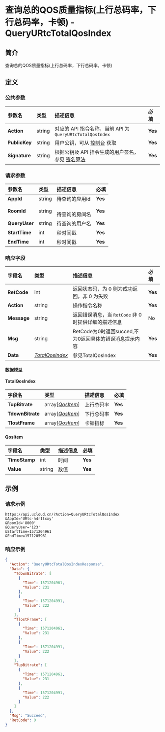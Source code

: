 # 查询总的QOS质量指标(上行总码率，下行总码率，卡顿) - QueryURtcTotalQosIndex

## 简介

查询总的QOS质量指标(上行总码率，下行总码率，卡顿)









## 定义

### 公共参数

| 参数名 | 类型 | 描述信息 | 必填 |
|:---|:---|:---|:---|
| **Action**     | string  | 对应的 API 指令名称，当前 API 为 `QueryURtcTotalQosIndex`                        | **Yes** |
| **PublicKey**  | string  | 用户公钥，可从 [控制台](https://console.ucloud.cn/uapi/apikey) 获取                                             | **Yes** |
| **Signature**  | string  | 根据公钥及 API 指令生成的用户签名，参见 [签名算法](api/summary/signature.md)  | **Yes** |

### 请求参数

| 参数名 | 类型 | 描述信息 | 必填 |
|:---|:---|:---|:---|
| **AppId** | string | 待查询的应用id |**Yes**|
| **RoomId** | string | 	<br />待查询的房间名 |**Yes**|
| **QueryUser** | string | 待查询的用户名 |**Yes**|
| **StartTime** | int | 秒时间戳 |**Yes**|
| **EndTime** | int | 秒时间戳 |**Yes**|

### 响应字段

| 字段名 | 类型 | 描述信息 | 必填 |
|:---|:---|:---|:---|
| **RetCode** | int | 返回状态码，为 0 则为成功返回，非 0 为失败 |**Yes**|
| **Action** | string | 操作指令名称 |**Yes**|
| **Message** | string | 返回错误消息，当 `RetCode` 非 0 时提供详细的描述信息 |No|
| **Msg** | string | RetCode为0时返回succed,不为0返回具体的错误消息提示内容 |**Yes**|
| **Data** | [*TotalQosIndex*](#TotalQosIndex) | 参见TotalQosIndex |**Yes**|

#### 数据模型


#### TotalQosIndex

| 字段名 | 类型 | 描述信息 | 必填 |
|:---|:---|:---|:---|
| **TupBitrate** | array[[*QosItem*](#QosItem)] | 上行总码率 |**Yes**|
| **TdownBitrate** | array[[*QosItem*](#QosItem)] | 下行总码率 |**Yes**|
| **TlostFrame** | array[[*QosItem*](#QosItem)] | 卡顿指标 |**Yes**|

#### QosItem

| 字段名 | 类型 | 描述信息 | 必填 |
|:---|:---|:---|:---|
| **TimeStamp** | int | 时间 |**Yes**|
| **Value** | string | 数值 |**Yes**|

## 示例

### 请求示例
    
```
https://api.ucloud.cn/?Action=QueryURtcTotalQosIndex
&AppId='URtc-h4r1txxy'
&RoomId='8000'
&QueryUser='123'
&StartTime=1571204961
&EndTime=1571205961
```

### 响应示例
    
```json
{
  "Action": "QueryURtcTotalQosIndexResponse",
  "Data": {
    "TdownBitrate": [
      {
        "Time": 1571204961,
        "Value": 231
      },
      {
        "Time": 1571204991,
        "Value": 222
      }
    ],
    "TlostFrame": [
      {
        "Time": 1571204961,
        "Value": 231
      },
      {
        "Time": 1571204991,
        "Value": 222
      }
    ],
    "TupBitrate": [
      {
        "Time": 1571204961,
        "Value": 231
      },
      {
        "Time": 1571204991,
        "Value": 222
      }
    ]
  },
  "Msg": "Succeed",
  "RetCode": 0
}
```





